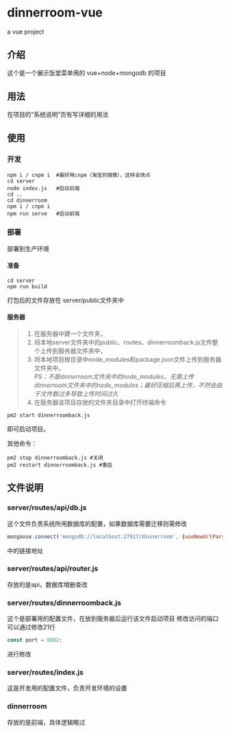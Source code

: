 # dinnerroom-vue
a vue project


## 介绍
这个是一个展示饭堂菜单用的 vue+node+mongodb 的项目

## 用法
在项目的“系统说明”页有写详细的用法

## 使用
### 开发
```
npm i / cnpm i  #最好用cnpm（淘宝的镜像），这样会快点
cd server       
node index.js   #启动后端
cd .. 
cd dinnerroom
npm i / cnpm i  
npm run serve   #启动前端
```
### 部署
部署到生产环境
#### 准备
```
cd server
npm run build
```
打包后的文件存放在 server/public文件夹中

#### 服务器
> 1. 在服务器中建一个文件夹，   
> 2. 将本地server文件夹中的public、routes、dinnerroomback.js文件整个上传到服务器文件夹中，          
> 3. 将本地项目根目录中node_modules和package.json文件上传到服务器文件夹中，          
  *PS：不是dinnerroom文件夹中的node_modules，无需上传dinnerroom文件夹中的node_modules；最好压缩后再上传，不然会由于文件数过多导致上传时间过久*   
> 4. 在服务器该项目存放的文件夹目录中打开终端命令     
```
pm2 start dinnerroomback.js
```
即可启动项目。

其他命令：
```
pm2 stop dinnerroomback.js #关闭
pm2 restart dinnerroomback.js #重启
```

## 文件说明
### server/routes/api/db.js
这个文件负责系统所用数据库的配置，如果数据库需要迁移则需修改
```javascript
mongoose.connect('mongodb://localhost:27017/dinnerroom', {useNewUrlParser:true})
```
中的链接地址

### server/routes/api/router.js
存放的是api，数据库增删查改

### server/routes/dinnerroomback.js
这个是部署用的配置文件，在放到服务器后运行该文件启动项目
修改访问的端口可以通过修改21行
```javascript
const port = 8082;
```
进行修改

### server/routes/index.js
这是开发用的配置文件，负责开发环境的设置

### dinnerroom
存放的是前端，具体逻辑略过
